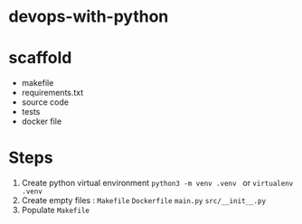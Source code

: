 # devops-with-python

# scaffold
- makefile
- requirements.txt
- source code
- tests
- docker file

# Steps

1. Create python virtual environment `python3 -m venv .venv ` or `virtualenv .venv`
2. Create empty files : `Makefile` `Dockerfile` `main.py` `src/__init__.py`
3. Populate `Makefile`

